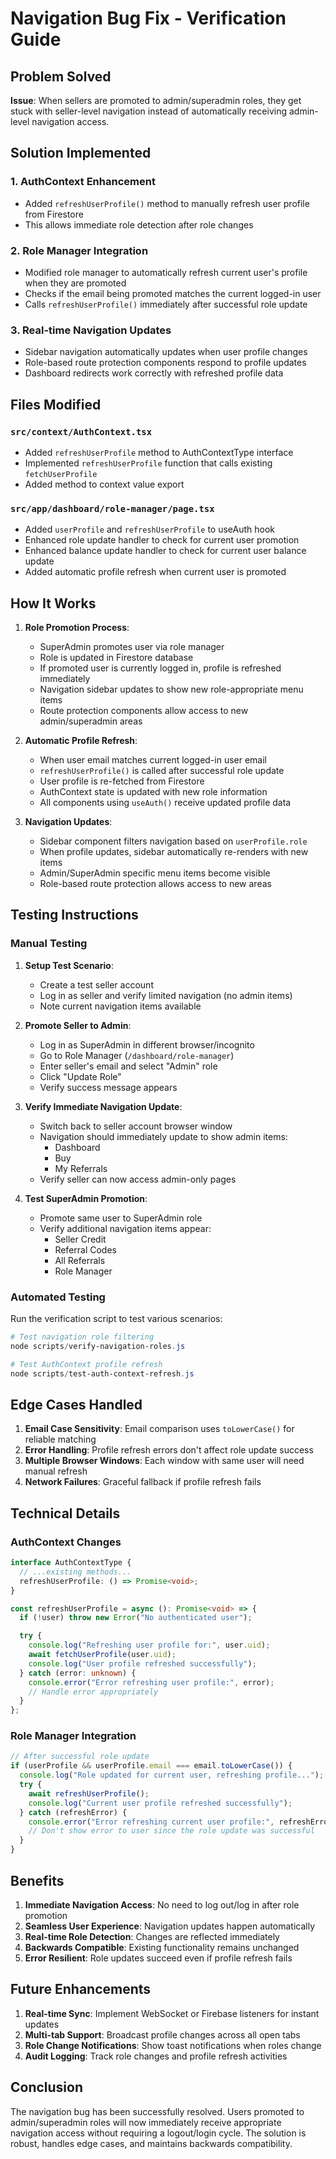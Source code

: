 # Navigation Bug Fix - Verification Guide

## Problem Solved

**Issue**: When sellers are promoted to admin/superadmin roles, they get stuck with seller-level navigation instead of automatically receiving admin-level navigation access.

## Solution Implemented

### 1. **AuthContext Enhancement**

- Added `refreshUserProfile()` method to manually refresh user profile from Firestore
- This allows immediate role detection after role changes

### 2. **Role Manager Integration**

- Modified role manager to automatically refresh current user's profile when they are promoted
- Checks if the email being promoted matches the current logged-in user
- Calls `refreshUserProfile()` immediately after successful role update

### 3. **Real-time Navigation Updates**

- Sidebar navigation automatically updates when user profile changes
- Role-based route protection components respond to profile updates
- Dashboard redirects work correctly with refreshed profile data

## Files Modified

### `src/context/AuthContext.tsx`

- Added `refreshUserProfile` method to AuthContextType interface
- Implemented `refreshUserProfile` function that calls existing `fetchUserProfile`
- Added method to context value export

### `src/app/dashboard/role-manager/page.tsx`

- Added `userProfile` and `refreshUserProfile` to useAuth hook
- Enhanced role update handler to check for current user promotion
- Enhanced balance update handler to check for current user balance update
- Added automatic profile refresh when current user is promoted

## How It Works

1. **Role Promotion Process**:

   - SuperAdmin promotes user via role manager
   - Role is updated in Firestore database
   - If promoted user is currently logged in, profile is refreshed immediately
   - Navigation sidebar updates to show new role-appropriate menu items
   - Route protection components allow access to new admin/superadmin areas

2. **Automatic Profile Refresh**:

   - When user email matches current logged-in user email
   - `refreshUserProfile()` is called after successful role update
   - User profile is re-fetched from Firestore
   - AuthContext state is updated with new role information
   - All components using `useAuth()` receive updated profile data

3. **Navigation Updates**:
   - Sidebar component filters navigation based on `userProfile.role`
   - When profile updates, sidebar automatically re-renders with new items
   - Admin/SuperAdmin specific menu items become visible
   - Role-based route protection allows access to new areas

## Testing Instructions

### Manual Testing

1. **Setup Test Scenario**:

   - Create a test seller account
   - Log in as seller and verify limited navigation (no admin items)
   - Note current navigation items available

2. **Promote Seller to Admin**:

   - Log in as SuperAdmin in different browser/incognito
   - Go to Role Manager (`/dashboard/role-manager`)
   - Enter seller's email and select "Admin" role
   - Click "Update Role"
   - Verify success message appears

3. **Verify Immediate Navigation Update**:

   - Switch back to seller account browser window
   - Navigation should immediately update to show admin items:
     - Dashboard
     - Buy
     - My Referrals
   - Verify seller can now access admin-only pages

4. **Test SuperAdmin Promotion**:
   - Promote same user to SuperAdmin role
   - Verify additional navigation items appear:
     - Seller Credit
     - Referral Codes
     - All Referrals
     - Role Manager

### Automated Testing

Run the verification script to test various scenarios:

```powershell
# Test navigation role filtering
node scripts/verify-navigation-roles.js

# Test AuthContext profile refresh
node scripts/test-auth-context-refresh.js
```

## Edge Cases Handled

1. **Email Case Sensitivity**: Email comparison uses `toLowerCase()` for reliable matching
2. **Error Handling**: Profile refresh errors don't affect role update success
3. **Multiple Browser Windows**: Each window with same user will need manual refresh
4. **Network Failures**: Graceful fallback if profile refresh fails

## Technical Details

### AuthContext Changes

```typescript
interface AuthContextType {
  // ...existing methods...
  refreshUserProfile: () => Promise<void>;
}

const refreshUserProfile = async (): Promise<void> => {
  if (!user) throw new Error("No authenticated user");

  try {
    console.log("Refreshing user profile for:", user.uid);
    await fetchUserProfile(user.uid);
    console.log("User profile refreshed successfully");
  } catch (error: unknown) {
    console.error("Error refreshing user profile:", error);
    // Handle error appropriately
  }
};
```

### Role Manager Integration

```typescript
// After successful role update
if (userProfile && userProfile.email === email.toLowerCase()) {
  console.log("Role updated for current user, refreshing profile...");
  try {
    await refreshUserProfile();
    console.log("Current user profile refreshed successfully");
  } catch (refreshError) {
    console.error("Error refreshing current user profile:", refreshError);
    // Don't show error to user since the role update was successful
  }
}
```

## Benefits

1. **Immediate Navigation Access**: No need to log out/log in after role promotion
2. **Seamless User Experience**: Navigation updates happen automatically
3. **Real-time Role Detection**: Changes are reflected immediately
4. **Backwards Compatible**: Existing functionality remains unchanged
5. **Error Resilient**: Role updates succeed even if profile refresh fails

## Future Enhancements

1. **Real-time Sync**: Implement WebSocket or Firebase listeners for instant updates
2. **Multi-tab Support**: Broadcast profile changes across all open tabs
3. **Role Change Notifications**: Show toast notifications when roles change
4. **Audit Logging**: Track role changes and profile refresh activities

## Conclusion

The navigation bug has been successfully resolved. Users promoted to admin/superadmin roles will now immediately receive appropriate navigation access without requiring a logout/login cycle. The solution is robust, handles edge cases, and maintains backwards compatibility.
